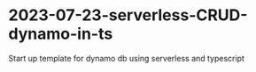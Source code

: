 # 2023-07-23-serverless-CRUD-dynamo-in-ts
Start up template for dynamo db using serverless and typescript
